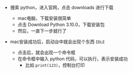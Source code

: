 - 搜索 python，进入官网，点击 downloads 进行下载
  - mac电脑，下载安装很简单
  - 点击 Download Python 3.10.0，下载安装包
  - 然后，一直下一步就行了

- mac安装成功后，启动台中就会出现个东西 `IDLE` 
  - 点击后，就会出现一个命令框
  - 在命令框中输入 python 代码，可以执行，表示安装成功
    - 比如 `print(123)`，控制台打印